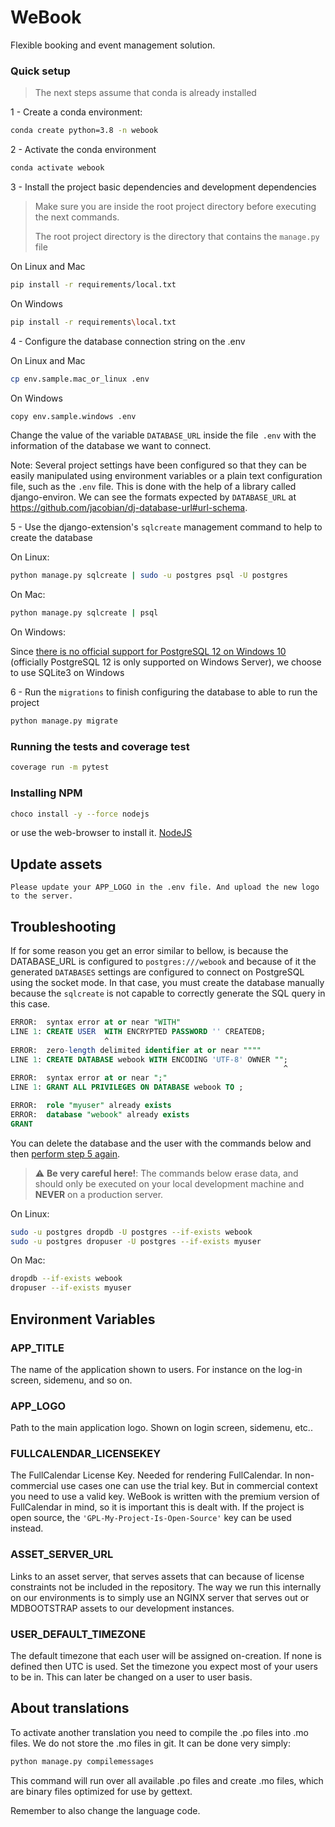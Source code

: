 WeBook
==============================

Flexible booking and event management solution.

### Quick setup

> The next steps assume that conda is already installed

1 - <a name="step-1">Create a conda environment:</a>


```bash
conda create python=3.8 -n webook
```
2 - <a name="step-2">Activate the conda environment</a>

```bash
conda activate webook
```

3 - <a name="step-3">Install the project basic dependencies and development dependencies</a>

> Make sure you are inside the root project directory before executing the next commands.
>
> The root project directory is the directory that contains the `manage.py` file

On Linux and Mac

```bash
pip install -r requirements/local.txt
```

On Windows

```bash
pip install -r requirements\local.txt
```

4 - <a name="step-4">Configure the database connection string on the .env</a>

On Linux and Mac

```bash
cp env.sample.mac_or_linux .env
```

On Windows

```bash
copy env.sample.windows .env
```

Change the value of the variable `DATABASE_URL` inside the file` .env` with the information of the database we want to connect.

Note: Several project settings have been configured so that they can be easily manipulated using environment variables or a plain text configuration file, such as the `.env` file.
This is done with the help of a library called django-environ. We can see the formats expected by `DATABASE_URL` at https://github.com/jacobian/dj-database-url#url-schema. 

5 - <a name="step-5">Use the django-extension's `sqlcreate` management command to help to create the database</a>

On Linux:

```bash
python manage.py sqlcreate | sudo -u postgres psql -U postgres
```

On Mac:

```bash
python manage.py sqlcreate | psql
```

On Windows:

Since [there is no official support for PostgreSQL 12 on Windows 10](https://www.postgresql.org/download/windows/) (officially PostgreSQL 12 is only supported on Windows Server), we choose to use SQLite3 on Windows

6 - <a name="step-6">Run the `migrations` to finish configuring the database to able to run the project</a>


```bash
python manage.py migrate
```


### <a name="running-tests">Running the tests and coverage test</a>


```bash
coverage run -m pytest
```

### <a name="installing-npm">Installing NPM</a>


```bash
choco install -y --force nodejs
```
or use the web-browser to install it. [NodeJS](https://nodejs.org/en/download/)

## <a name="update-assets">Update assets</a>

```
Please update your APP_LOGO in the .env file. And upload the new logo to the server.
```


## <a name="troubleshooting">Troubleshooting</a>

If for some reason you get an error similar to bellow, is because the DATABASE_URL is configured to `postgres:///webook` and because of it the generated `DATABASES` settings are configured to connect on PostgreSQL using the socket mode.
In that case, you must create the database manually because the `sqlcreate` is not capable to correctly generate the SQL query in this case.

```sql
ERROR:  syntax error at or near "WITH"
LINE 1: CREATE USER  WITH ENCRYPTED PASSWORD '' CREATEDB;
                     ^
ERROR:  zero-length delimited identifier at or near """"
LINE 1: CREATE DATABASE webook WITH ENCODING 'UTF-8' OWNER "";
                                                             ^
ERROR:  syntax error at or near ";"
LINE 1: GRANT ALL PRIVILEGES ON DATABASE webook TO ;
```



```sql
ERROR:  role "myuser" already exists
ERROR:  database "webook" already exists
GRANT
```

<a name="troubleshooting-delete-database">You can delete the database and the user with the commands below and then [perform step 5 again](#step-5).</a>

> :warning: **Be very careful here!**: The commands below erase data, and should only be executed on your local development machine and **NEVER** on a production server.


On Linux:

```bash
sudo -u postgres dropdb -U postgres --if-exists webook
sudo -u postgres dropuser -U postgres --if-exists myuser
```

On Mac:

```bash
dropdb --if-exists webook
dropuser --if-exists myuser
```

## Environment Variables

### APP_TITLE
The name of the application shown to users. For instance on the log-in screen, sidemenu, and so on.

### APP_LOGO
Path to the main application logo. Shown on login screen, sidemenu, etc..

### FULLCALENDAR_LICENSEKEY
The FullCalendar License Key. Needed for rendering FullCalendar. In non-commercial use cases one can use the trial key. But in commercial context you need to use a valid key. WeBook is written with the premium version of FullCalendar in mind, so it is important this is dealt with. If the project is open source, the `'GPL-My-Project-Is-Open-Source'` key can be used instead.

### ASSET_SERVER_URL
Links to an asset server, that serves assets that can because of license constraints not be included in the repository. The way we run this internally on our environments is to simply use an NGINX server that serves out  or MDBOOTSTRAP assets to our development instances.

### USER_DEFAULT_TIMEZONE
The default timezone that each user will be assigned on-creation. If none is defined then UTC is used.
Set the timezone you expect most of your users to be in. This can later be changed on a user to user basis.

## About translations
To activate another translation you need to compile the .po files into .mo files. We do not store the .mo files
in git. It can be done very simply:

```bash
python manage.py compilemessages
```
This command will run over all available .po files and create .mo files, which are binary files optimized for
use by gettext.

Remember to also change the language code.
